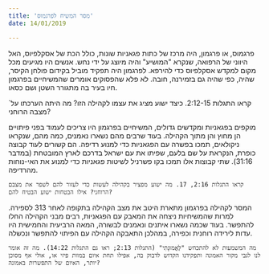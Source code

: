 ```yaml
---
title: 'מסר המשיח לפרגמוס'
date: 14/01/2019

---
```


פרגמוס, או פרגמון, היה מרכז של כתות פגאניות שונות, כולל הכת של אסקלפיוס, האל היווני של הרפואה, שנקרא "המושיע" והיה מיוצג על ידי נחש. אנשים היו מגיעים מכל מקום למקדש אסקלפיוס כדי להירפא. לפרגמון היה תפקיד מוביל בקידום פולחן הקיסר, שהיה, כפי שהיה גם בזמירנה, חובה. לא פלא שהפסוקים אומרים שהמשיחיים בפרגמון חיו בעיר בה מתגורר השטן ושם כסאו. 

`קראו התגלות 2:12-15. כיצד ישוע מציג את עצמו לקהילה הזו? מה היתה הערכתו על מצבה הרוחני?

מוקפים בפגאניות ומקדשים גדולים, המשיחיים בפרגמון היו צריכים לעמוד בפני פיתויים הן מחוץ והן מתוך הקהילה. בעוד שרבים מהם נשארו נאמנים, כמה מהם, שנקראו ניקולאים, תמכו בפשרה עם הפגאניות כדי למנוע רדיפה. הם קשורים לעוד קבוצה כופרת, הנקראת על שם בלעם, שפיתו את עם ישראל בדרכם לארץ המובטחת (במדבר 31:16). שתי קבוצות אלו תמכו בקו פשרניל לשיטות פגאניות כדי למנוע את האי-נוחות מהרדיפה.  

`קראו התגלות 2:16, 17. מה ישוע מפציר בקהילה לעשות כדי לעזור להם לשפר את מצבם הרוחני? אילו הבטחות ישוע הבטיח להם?`

המסר לקהילה בפרגמון מתארת היטב את מצב הקהילה בתקופה לאחר 313 לספירה. למרות שהמשיחיות ניצחה את המאבק עם הפגאניות, רבים מבני הקהילה החלו להתפשר. בעוד שכמה נשארו איתנים ונאמנים לבשורה, המאה הרביעית והחמישית היו עדות לירידה רוחנית וכפירה, במהלכן התאבקה הקהילה עם הפיתוי להתפשר ונכשלה.

`מה המשמעות לא להתכחש "לֶאֱמוּנָתִי" (התגלות 2:13; ראו גם התגלות 14:22). מה זה אומר לנו לגבי מקור האמונה ותפקידנו הקדוש לדבוק בה, אפילו תחת איום במוות פיזי או, אולי אף מסוכן יותר, האיום של התפשרות באמונה?`